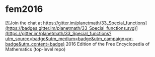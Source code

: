# fem2016

[![Join the chat at https://gitter.im/planetmath/33_Special_functions](https://badges.gitter.im/planetmath/33_Special_functions.svg)](https://gitter.im/planetmath/33_Special_functions?utm_source=badge&utm_medium=badge&utm_campaign=pr-badge&utm_content=badge)
2016 Edition of the Free Encyclopedia of Mathematics (top-level repo)
